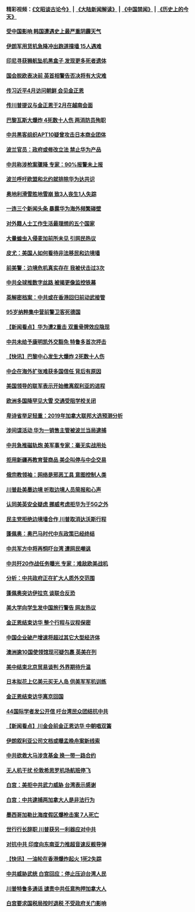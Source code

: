#### 精彩视频：[《文昭谈古论今》](https://github.com/gfw-breaker/wenzhao/blob/master/README.md?t=01141530) | [《大陆新闻解读》](https://github.com/gfw-breaker/ntdtv-comedy/blob/master/README.md?t=01141530) | [《中国禁闻》](https://github.com/gfw-breaker/ntdtv-news/blob/master/README.md?t=01141530) | [《历史上的今天》](https://github.com/gfw-breaker/today-in-history/blob/master/README.md?t=01141530) 

#### [受中国影响 韩国遭遇史上最严重阴霾天气](../pages/nsc418/n10974564.md?t=01141530) 

#### [伊朗军用货机急降冲出跑道撞墙 15人遇难](../pages/nsc418/n10974806.md?t=01141530) 

#### [印尼寻获狮航坠机黑盒子 发现更多死者遗体](../pages/nsc418/n10974514.md?t=01141530) 

#### [国会脱欧表决前 英首相警告否决将有大灾难](../pages/nsc418/n10974483.md?t=01141530) 

#### [传习近平4月访问朝鲜 会见金正恩](../pages/nsc418/n10974482.md?t=01141530) 

#### [传川普提议与金正恩于2月在越南会面](../pages/nsc418/n10974214.md?t=01141530) 

#### [巴黎瓦斯大爆炸 4死数十人伤 两消防员殉职](../pages/nsc418/n10973956.md?t=01141530) 

#### [中共黑客组织APT10疑曾攻击日本商业团体](../pages/nsc418/n10973309.md?t=01141530) 

#### [波兰官员：政府或修改立法 禁止华为产品](../pages/nsc418/n10973119.md?t=01141530) 

#### [中共称涉枪案骤降 专家：90%报警未上报](../pages/nsc418/n10972910.md?t=01141530) 

#### [波兰呼吁欧盟和北约就排除华为达共识](../pages/nsc418/n10972945.md?t=01141530) 

#### [奥地利滑雪胜地雪崩 致3人丧生1人失踪](../pages/nsc418/n10972686.md?t=01141530) 

#### [一连三个新闻头条 暴露华为海外频繁碰壁](../pages/nsc418/n10971567.md?t=01141530) 

#### [对外籍人士工作生活最理想的五个国家](../pages/nsc418/n10967253.md?t=01141530) 

#### [大量蝗虫入侵麦加前所未见 引网民热议](../pages/nsc418/n10971942.md?t=01141530) 

#### [皮尤：美国人如何看待非法移民和边境墙](../pages/nsc418/n10971472.md?t=01141530) 

#### [前美警：边境危机真实存在 我被伏击过3次](../pages/nsc418/n10971325.md?t=01141530) 

#### [中共全球推数字丝路 被揭更像监控铁幕](../pages/nsc418/n10971263.md?t=01141530) 

#### [英解密档案：中共或在香港回归前动武接管](../pages/nsc418/n10971281.md?t=01141530) 

#### [95岁纳粹集中营前警卫客死德国](../pages/nsc418/n10971172.md?t=01141530) 

#### [【新闻看点】华为遭2重击 双重骨牌效应隐现](../pages/nsc418/n10971234.md?t=01141530) 

#### [中共未给予康明凯外交豁免 特鲁多首次抨击](../pages/nsc418/n10970976.md?t=01141530) 

#### [【快讯】巴黎中心发生大爆炸 2死数十人伤](../pages/nsc418/n10970675.md?t=01141530) 

#### [中企在海外扩张难获多国信任 背后有原因](../pages/nsc418/n10969228.md?t=01141530) 

#### [美国领导的联军表示开始撤离叙利亚的进程](../pages/nsc418/n10969434.md?t=01141530) 

#### [欧洲多国降罕见大雪  交通受阻学校关闭](../pages/nsc418/n10969390.md?t=01141530) 

#### [卑诗省举足轻重：2019年加拿大联邦大选预测分析](../pages/nsc418/n10969417.md?t=01141530) 

#### [涉间谍活动 华为一销售主管被波兰当局逮捕](../pages/nsc418/n10968651.md?t=01141530) 

#### [中共急推磁轨炮 美军事专家：毫无实战用处](../pages/nsc418/n10968326.md?t=01141530) 

#### [拒用新疆再教育营商品 美企叫停与中企交易](../pages/nsc418/n10967266.md?t=01141530) 

#### [俄宗教领袖：网络是邪恶工具 意图控制人类](../pages/nsc418/n10967762.md?t=01141530) 

#### [川普赴美墨边境 听取边境人员简报和心声](../pages/nsc418/n10966781.md?t=01141530) 

#### [认同美英安全疑虑 挪威考虑拒华为于5G之外](../pages/nsc418/n10966374.md?t=01141530) 

#### [民主党拒绝边境墙合作 川普取消达沃斯行程](../pages/nsc418/n10966613.md?t=01141530) 

#### [蓬佩奥：奥巴马时代中东政策已经终结](../pages/nsc418/n10966603.md?t=01141530) 

#### [中共军方中将再恫吓台湾 遭网民嘲讽](../pages/nsc418/n10965590.md?t=01141530) 

#### [中共歼20作战任务曝光 专家：难敌欧美战机](../pages/nsc418/n10965390.md?t=01141530) 

#### [分析：中共政府正在扩大人质外交范围](../pages/nsc418/n10964360.md?t=01141530) 

#### [蓬佩奥突访伊拉克 谈联合反恐](../pages/nsc418/n10964356.md?t=01141530) 

#### [美大学向学生发中国旅行警告 网友热议](../pages/nsc418/n10964289.md?t=01141530) 

#### [金正恩结束访华 整个行程与议程保密](../pages/nsc418/n10964023.md?t=01141530) 

#### [中国企业破产增速将超过其它大型经济体](../pages/nsc418/n10964069.md?t=01141530) 

#### [澳洲逾10国使领馆现可疑包裹 英美在列](../pages/nsc418/n10963456.md?t=01141530) 

#### [美中结束北京贸易谈判 外界期待升温](../pages/nsc418/n10962435.md?t=01141530) 

#### [日本拟花上亿美元买无人岛 供美军军机训练](../pages/nsc418/n10963404.md?t=01141530) 

#### [金正恩结束访华离京回国](../pages/nsc418/n10963076.md?t=01141530) 

#### [44国际学者发公开信 吁台湾民众团结抗中共](../pages/nsc418/n10962186.md?t=01141530) 

#### [【新闻看点】川金会前金正恩访华 中朝唱双簧](../pages/nsc418/n10962061.md?t=01141530) 

#### [伊朗叙利亚公司文档或曝孟晚舟案新线索](../pages/nsc418/n10962067.md?t=01141530) 

#### [中共欲救大马涉贪基金 换一带一路合约](../pages/nsc418/n10962070.md?t=01141530) 

#### [无人机干扰 伦敦希思罗机场航班停飞](../pages/nsc418/n10962109.md?t=01141530) 

#### [白宫：美拒中共武力威胁 台湾表示感谢](../pages/nsc418/n10962051.md?t=01141530) 

#### [白宫：中共逮捕两加拿大人是非法行为](../pages/nsc418/n10962084.md?t=01141530) 

#### [墨西哥加勒比海度假区爆枪击案 7人死亡](../pages/nsc418/n10961738.md?t=01141530) 

#### [世行行长辞职 川普获另一利器应对中共](../pages/nsc418/n10961551.md?t=01141530) 

#### [对抗中共 印度向东南亚力推超音速反舰导弹](../pages/nsc418/n10961169.md?t=01141530) 

#### [【快讯】一油轮在香港爆炸起火 1死2失踪](../pages/nsc418/n10961201.md?t=01141530) 

#### [中共威胁武统 白宫回应：停止压迫台湾人民](../pages/nsc418/n10961171.md?t=01141530) 

#### [川普特鲁多通话 谴责中共任意拘押加拿大人](../pages/nsc418/n10960793.md?t=01141530) 

#### [白宫要求国税局按时退税 不受政府关门影响](../pages/nsc418/n10960626.md?t=01141530) 

